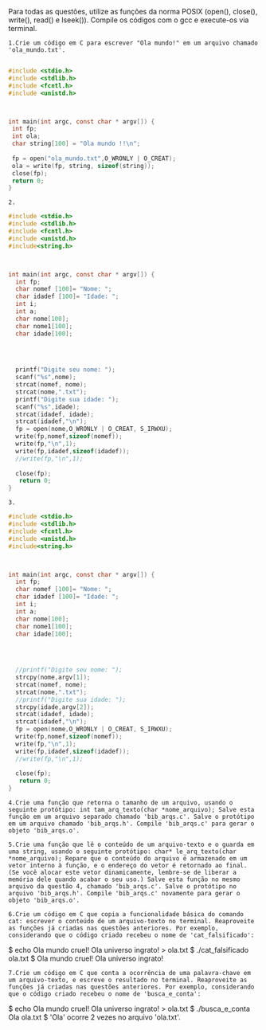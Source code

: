 

Para todas as questões, utilize as funções da norma POSIX (open(), close(), write(), read() e lseek()). Compile os códigos com o gcc e execute-os via terminal.

    1.Crie um código em C para escrever "Ola mundo!" em um arquivo chamado 'ola_mundo.txt'.
 ```C

#include <stdio.h>
#include <stdlib.h>
#include <fcntl.h>
#include <unistd.h>



int main(int argc, const char * argv[]) {
  int fp;
  int ola;
  char string[100] = "Ola mundo !!\n";
  
  fp = open("ola_mundo.txt",O_WRONLY | O_CREAT);
  ola = write(fp, string, sizeof(string));
  close(fp);
  return 0;
}

 ```

    2.
```C
#include <stdio.h>
#include <stdlib.h>
#include <fcntl.h>
#include <unistd.h>
#include<string.h>



int main(int argc, const char * argv[]) {
  int fp;
  char nomef [100]= "Nome: ";
  char idadef [100]= "Idade: ";
  int i;
  int a;
  char nome[100];
  char nome1[100];
  char idade[100];
  


  
  printf("Digite seu nome: ");
  scanf("%s",nome);
  strcat(nomef, nome);
  strcat(nome,".txt");
  printf("Digite sua idade: ");
  scanf("%s",idade);
  strcat(idadef, idade);  
  strcat(idadef,"\n");
  fp = open(nome,O_WRONLY | O_CREAT, S_IRWXU);
  write(fp,nomef,sizeof(nomef));
  write(fp,"\n",1);
  write(fp,idadef,sizeof(idadef));
  //write(fp,"\n",1);
  
  close(fp);
   return 0;
}

```
    3.
```C
#include <stdio.h>
#include <stdlib.h>
#include <fcntl.h>
#include <unistd.h>
#include<string.h>



int main(int argc, const char * argv[]) {
  int fp;
  char nomef [100]= "Nome: ";
  char idadef [100]= "Idade: ";
  int i;
  int a;
  char nome[100];
  char nome1[100];
  char idade[100];
    


  
  //printf("Digite seu nome: ");
  strcpy(nome,argv[1]);
  strcat(nomef, nome);
  strcat(nome,".txt");
  //printf("Digite sua idade: ");
  strcpy(idade,argv[2]);
  strcat(idadef, idade);  
  strcat(idadef,"\n");
  fp = open(nome,O_WRONLY | O_CREAT, S_IRWXU);
  write(fp,nomef,sizeof(nomef));
  write(fp,"\n",1);
  write(fp,idadef,sizeof(idadef));
  //write(fp,"\n",1);
  
  close(fp);
   return 0;
}
```
    4.Crie uma função que retorna o tamanho de um arquivo, usando o seguinte protótipo: int tam_arq_texto(char *nome_arquivo); Salve esta função em um arquivo separado chamado 'bib_arqs.c'. Salve o protótipo em um arquivo chamado 'bib_arqs.h'. Compile 'bib_arqs.c' para gerar o objeto 'bib_arqs.o'.

    5.Crie uma função que lê o conteúdo de um arquivo-texto e o guarda em uma string, usando o seguinte protótipo: char* le_arq_texto(char *nome_arquivo); Repare que o conteúdo do arquivo é armazenado em um vetor interno à função, e o endereço do vetor é retornado ao final. (Se você alocar este vetor dinamicamente, lembre-se de liberar a memória dele quando acabar o seu uso.) Salve esta função no mesmo arquivo da questão 4, chamado 'bib_arqs.c'. Salve o protótipo no arquivo 'bib_arqs.h'. Compile 'bib_arqs.c' novamente para gerar o objeto 'bib_arqs.o'.

    6.Crie um código em C que copia a funcionalidade básica do comando cat: escrever o conteúdo de um arquivo-texto no terminal. Reaproveite as funções já criadas nas questões anteriores. Por exemplo, considerando que o código criado recebeu o nome de 'cat_falsificado':

$ echo Ola mundo cruel! Ola universo ingrato! > ola.txt
$ ./cat_falsificado ola.txt
$ Ola mundo cruel! Ola universo ingrato!

    7.Crie um código em C que conta a ocorrência de uma palavra-chave em um arquivo-texto, e escreve o resultado no terminal. Reaproveite as funções já criadas nas questões anteriores. Por exemplo, considerando que o código criado recebeu o nome de 'busca_e_conta':

$ echo Ola mundo cruel! Ola universo ingrato! > ola.txt
$ ./busca_e_conta Ola ola.txt
$ 'Ola' ocorre 2 vezes no arquivo 'ola.txt'.


